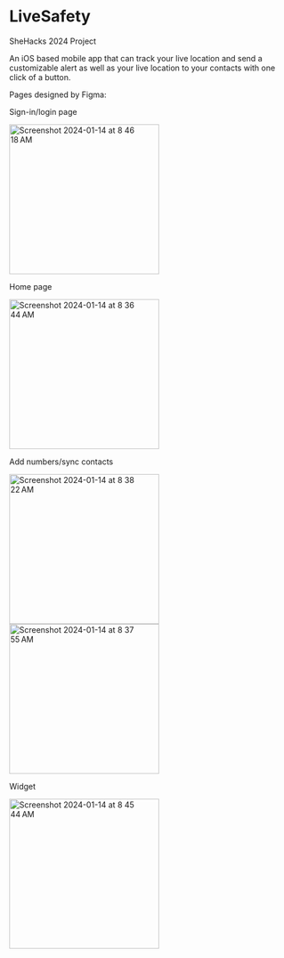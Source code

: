 # LiveSafety
SheHacks 2024 Project

An iOS based mobile app that can track your live location and send a customizable alert as well as your live location to your contacts with one click of a button.

Pages designed by Figma:

Sign-in/login page

<img width="269" alt="Screenshot 2024-01-14 at 8 46 18 AM" src="https://github.com/eventidesun/LiveSafety/assets/118631877/ffb21248-5fc3-4bf0-b647-f9fd3950178a">



Home page

<img width="269" alt="Screenshot 2024-01-14 at 8 36 44 AM" src="https://github.com/eventidesun/LiveSafety/assets/118631877/8da81f0f-0d46-4181-9c75-9af6dac7b2e8">



Add numbers/sync contacts

<img width="269" alt="Screenshot 2024-01-14 at 8 38 22 AM" src="https://github.com/eventidesun/LiveSafety/assets/118631877/4b811ffa-e8d8-4862-9c4f-a596d3a9606b">

<img width="269" alt="Screenshot 2024-01-14 at 8 37 55 AM" src="https://github.com/eventidesun/LiveSafety/assets/118631877/24fee513-04e0-4588-8f2e-3b284e29bd39">



Widget

<img width="269" alt="Screenshot 2024-01-14 at 8 45 44 AM" src="https://github.com/eventidesun/LiveSafety/assets/118631877/405c1925-35aa-430f-8af6-e6b4b2b75e99">



